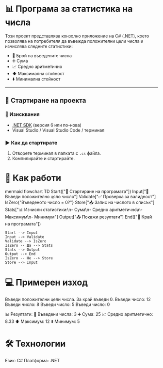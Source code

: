 # 📊 Програма за статистика на числа

Този проект представлява конзолно приложение на C# (.NET), което позволява на потребителя да въвежда положителни цели числа и изчислява следните статистики:

- 🔢 Брой на въведените числа  
- ➕ Сума  
- 📈 Средно аритметично  
- ⬆️ Максимална стойност  
- ⬇️ Минимална стойност  

---

## 🚀 Стартиране на проекта

### 🧰 Изисквания

- [.NET SDK](https://dotnet.microsoft.com/en-us/download) (версия 6 или по-нова)
- Visual Studio / Visual Studio Code / терминал

### ▶️ Как да стартирате

1. Отворете терминал в папката с `.cs` файла.
2. Компилирайте и стартирайте.
   
# 🧠 Как работи
mermaid
flowchart TD
    Start(["🚀 Стартиране на програмата"])
    Input["🔢 Въведи положително цяло число"]
    Validate["✅ Проверка за валидност"]
    IsZero{"Въведеното число = 0?"}
    Store["📥 Запис на числото в списък"]
    Stats["📊 Изчисли статистики:\n- Сума\n- Средно аритметично\n- Максимум\n- Минимум"]
    Output["📤 Покажи резултати"]
    End(["🏁 Край на програмата"])

    Start --> Input
    Input --> Validate
    Validate --> IsZero
    IsZero -- Да --> Stats
    Stats --> Output
    Output --> End
    IsZero -- Не --> Store
    Store --> Input


# 💻 Примерен изход
Въведи положителни цели числа. За край въведи 0.
Въведи число: 12
Въведи число: 8
Въведи число: 5
Въведи число: 0

📊 Резултати:
🔢 Въведени числа: 3
➕ Сума: 25
📈 Средно аритметично: 8.33
⬆️ Максимум: 12
⬇️ Минимум: 5

# 🛠 Технологии
Език: C#
Платформа: .NET
